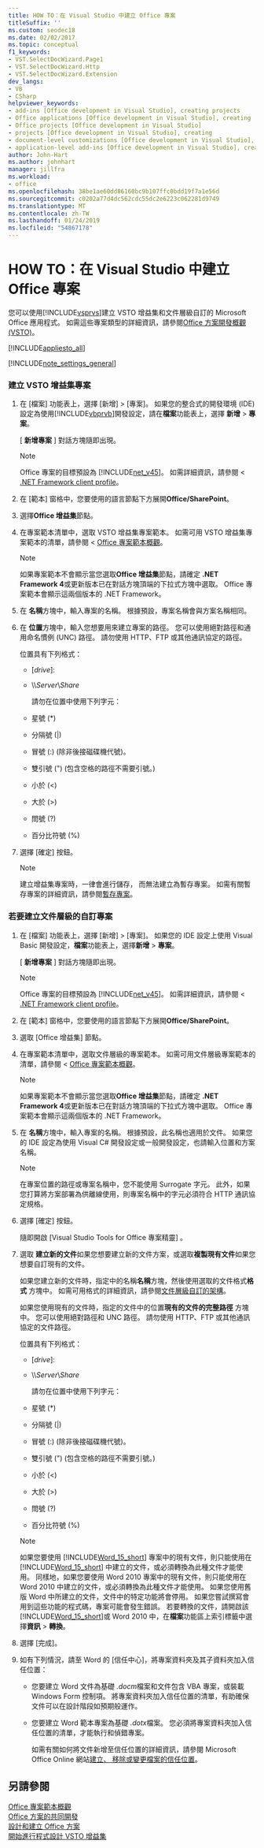 ```yaml
---
title: HOW TO：在 Visual Studio 中建立 Office 專案
titleSuffix: ''
ms.custom: seodec18
ms.date: 02/02/2017
ms.topic: conceptual
f1_keywords:
- VST.SelectDocWizard.Page1
- VST.SelectDocWizard.Http
- VST.SelectDocWizard.Extension
dev_langs:
- VB
- CSharp
helpviewer_keywords:
- add-ins [Office development in Visual Studio], creating projects
- Office applications [Office development in Visual Studio], creating
- Office projects [Office development in Visual Studio]
- projects [Office development in Visual Studio], creating
- document-level customizations [Office development in Visual Studio], creating
- application-level add-ins [Office development in Visual Studio], creating projects
author: John-Hart
ms.author: johnhart
manager: jillfra
ms.workload:
- office
ms.openlocfilehash: 38be1ae60dd86160bc9b107ffc0bdd19f7a1e56d
ms.sourcegitcommit: c0202a77d4dc562cdc55dc2e6223c062281d9749
ms.translationtype: MT
ms.contentlocale: zh-TW
ms.lasthandoff: 01/24/2019
ms.locfileid: "54867178"
---
```

# <a name="how-to-create-office-projects-in-visual-studio"></a>HOW TO：在 Visual Studio 中建立 Office 專案
  您可以使用[!INCLUDE[vsprvs](../sharepoint/includes/vsprvs-md.md)]建立 VSTO 增益集和文件層級自訂的 Microsoft Office 應用程式。 如需這些專案類型的詳細資訊，請參閱[Office 方案開發概觀&#40;VSTO&#41;](../vsto/office-solutions-development-overview-vsto.md)。  
  
 [!INCLUDE[appliesto_all](../vsto/includes/appliesto-all-md.md)]  
  
 [!INCLUDE[note_settings_general](../sharepoint/includes/note-settings-general-md.md)]  
  
### <a name="to-create-a-vsto-add-in-project"></a>建立 VSTO 增益集專案  
  
1. 在 [檔案] 功能表上，選擇 [新增] > [專案]。 如果您的整合式的開發環境 (IDE) 設定為使用[!INCLUDE[vbprvb](../sharepoint/includes/vbprvb-md.md)]開發設定，請在**檔案**功能表上，選擇 **新增** > **專案**。  
  
    [ **新增專案** ] 對話方塊隨即出現。  
  
   > [!NOTE]  
   >  Office 專案的目標預設為 [!INCLUDE[net_v45](../vsto/includes/net-v45-md.md)]。 如需詳細資訊，請參閱 < [.NET Framework client profile](/dotnet/framework/deployment/client-profile)。  
  
2. 在 [範本] 窗格中，您要使用的語言節點下方展開**Office/SharePoint**。  
  
3. 選擇**Office 增益集**節點。  
  
4. 在專案範本清單中，選取 VSTO 增益集專案範本。 如需可用 VSTO 增益集專案範本的清單，請參閱 < [Office 專案範本概觀](../vsto/office-project-templates-overview.md)。  
  
   > [!NOTE]  
   >  如果專案範本不會顯示當您選取**Office 增益集**節點，請確定 **.NET Framework 4**或更新版本已在對話方塊頂端的下拉式方塊中選取。 Office 專案範本會顯示這兩個版本的 .NET Framework。  
  
5. 在 **名稱**方塊中，輸入專案的名稱。 根據預設，專案名稱會與方案名稱相同。  
  
6. 在 **位置**方塊中，輸入您想要用來建立專案的路徑。 您可以使用絕對路徑和通用命名慣例 (UNC) 路徑。 請勿使用 HTTP、FTP 或其他通訊協定的路徑。  
  
    位置具有下列格式：  
  
   * [*drive*\]\:  
  
   * \\\\*Server*\\*Share*  
  
     請勿在位置中使用下列字元：  
  
   * 星號 (*)  
  
   * 分隔號 (|)  
  
   * 冒號 (:) (除非後接磁碟機代號)。  
  
   * 雙引號 (") (包含空格的路徑不需要引號。)  
  
   * 小於 (\<)  
  
   * 大於 (>)  
  
   * 問號 (?)  
  
   * 百分比符號 (%)  
  
7. 選擇 [確定]  按鈕。
  
    > [!NOTE]  
    >  建立增益集專案時，一律會進行儲存， 而無法建立為暫存專案。 如需有關暫存專案的詳細資訊，請參閱[暫存專案](https://msdn.microsoft.com/9cf1944c-7045-44cc-8701-7b0eb4099f2b)。  
  
### <a name="to-create-a-document-level-customization-project"></a>若要建立文件層級的自訂專案  
  
1. 在 [檔案] 功能表上，選擇 [新增] > [專案]。 如果您的 IDE 設定上使用 Visual Basic 開發設定，**檔案**功能表上，選擇**新增** > **專案**。  
  
    [ **新增專案** ] 對話方塊隨即出現。  
  
   > [!NOTE]  
   >  Office 專案的目標預設為 [!INCLUDE[net_v45](../vsto/includes/net-v45-md.md)]。  如需詳細資訊，請參閱 < [.NET Framework client profile](/dotnet/framework/deployment/client-profile)。  
  
2. 在 [範本] 窗格中，您要使用的語言節點下方展開**Office/SharePoint**。  
  
3. 選取 [Office 增益集]  節點。  
  
4. 在專案範本清單中，選取文件層級的專案範本。 如需可用文件層級專案範本的清單，請參閱 < [Office 專案範本概觀](../vsto/office-project-templates-overview.md)。  
  
   > [!NOTE]  
   >  如果專案範本不會顯示當您選取**Office 增益集**節點，請確定 **.NET Framework 4**或更新版本已在對話方塊頂端的下拉式方塊中選取。 Office 專案範本會顯示這兩個版本的 .NET Framework。  
  
5. 在 **名稱**方塊中，輸入專案的名稱。 根據預設，此名稱也適用於文件。 如果您的 IDE 設定為使用 Visual C# 開發設定或一般開發設定，也請輸入位置和方案名稱。  
  
   > [!NOTE]  
   >  在專案位置的路徑或專案名稱中，您不能使用 Surrogate 字元。 此外，如果您打算將方案部署為供離線使用，則專案名稱中的字元必須符合 HTTP 通訊協定規格。  
  
6. 選擇 [確定]  按鈕。  
  
    隨即開啟 [Visual Studio Tools for Office 專案精靈]  。  
  
7. 選取 **建立新的文件**如果您想要建立新的文件方案，或選取**複製現有文件**如果您想要自訂現有的文件。  
  
    如果您建立新的文件時，指定中的名稱**名稱**方塊，然後使用選取的文件格式**格式** 方塊中。 如需可用格式的詳細資訊，請參閱[文件層級自訂的架構](../vsto/architecture-of-document-level-customizations.md)。  
  
    如果您使用現有的文件時，指定的文件中的位置**現有的文件的完整路徑** 方塊中。 您可以使用絕對路徑和 UNC 路徑。 請勿使用 HTTP、FTP 或其他通訊協定的文件路徑。  
  
    位置具有下列格式：  
  
   - [*drive*\]\:  
  
   - \\\\*Server*\\*Share*  
  
     請勿在位置中使用下列字元：  
  
   - 星號 (*)  
  
   - 分隔號 (|)  
  
   - 冒號 (:) (除非後接磁碟機代號)。  
  
   - 雙引號 (") (包含空格的路徑不需要引號。)  
  
   - 小於 (\<)  
  
   - 大於 (>)  
  
   - 問號 (?)  
  
   - 百分比符號 (%)  
  
   > [!NOTE]  
   >  如果您要使用 [!INCLUDE[Word_15_short](../vsto/includes/word-15-short-md.md)] 專案中的現有文件，則只能使用在 [!INCLUDE[Word_15_short](../vsto/includes/word-15-short-md.md)] 中建立的文件，或必須轉換為此種文件才能使用。 同樣地，如果您要使用 Word 2010 專案中的現有文件，則只能使用在 Word 2010 中建立的文件，或必須轉換為此種文件才能使用。 如果您使用舊版 Word 中所建立的文件，文件中的特定功能將會停用。 如果您嘗試撰寫會用到這些功能的程式碼，專案可能會發生錯誤。 若要轉換的文件，請開啟該[!INCLUDE[Word_15_short](../vsto/includes/word-15-short-md.md)]或 Word 2010 中，在**檔案**功能區上索引標籤中選擇**資訊** > **轉換**。  
  
8. 選擇 [完成]。  
  
9. 如有下列情況，請至 Word 的 [信任中心]，將專案資料夾及其子資料夾加入信任位置：  
  
   - 您要建立 Word 文件為基礎 *.docm*檔案和文件包含 VBA 專案，或裝載 Windows Form 控制項。 將專案資料夾加入信任位置的清單，有助確保文件可以在設計階段如預期般運作。  
  
   - 您要建立 Word 範本專案為基礎 *.dotx*檔案。 您必須將專案資料夾加入信任位置的清單，才能執行和偵錯專案。  
  
     如需有關如何將文件新增至信任位置的詳細資訊，請參閱 Microsoft Office Online 網站[建立、 移除或變更檔案的信任位置](https://support.office.com/article/Create-remove-or-change-a-trusted-location-for-your-files-f5151879-25ea-4998-80a5-4208b3540a62)。  
  
## <a name="see-also"></a>另請參閱  
 [Office 專案範本概觀](../vsto/office-project-templates-overview.md)   
 [Office 方案的共同開發](../vsto/collaborative-development-of-office-solutions.md)   
 [設計和建立 Office 方案](../vsto/designing-and-creating-office-solutions.md)   
 [開始進行程式設計 VSTO 增益集](../vsto/getting-started-programming-vsto-add-ins.md)  
